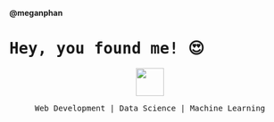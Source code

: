**@meganphan**

<h1><samp>Hey, you found me! 😍<samp></h1>
<p align="center">
<img src="https://pic.funnygifsbox.com/uploads/2019/06/funnygifsbox.com-2019-06-28-12-23-55-93.gif" width="50px">
 <br/>
 </p>
<p align='center'>
 <samp>Web Development | Data Science | Machine Learning</samp>
</p>

